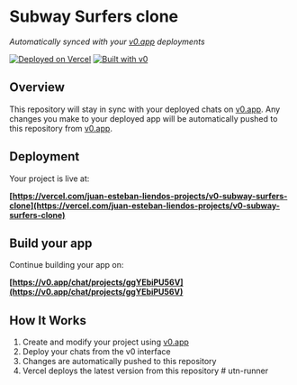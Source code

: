 # Subway Surfers clone

*Automatically synced with your [v0.app](https://v0.app) deployments*

[![Deployed on Vercel](https://img.shields.io/badge/Deployed%20on-Vercel-black?style=for-the-badge&logo=vercel)](https://vercel.com/juan-esteban-liendos-projects/v0-subway-surfers-clone)
[![Built with v0](https://img.shields.io/badge/Built%20with-v0.app-black?style=for-the-badge)](https://v0.app/chat/projects/ggYEbiPU56V)

## Overview

This repository will stay in sync with your deployed chats on [v0.app](https://v0.app).
Any changes you make to your deployed app will be automatically pushed to this repository from [v0.app](https://v0.app).

## Deployment

Your project is live at:

**[https://vercel.com/juan-esteban-liendos-projects/v0-subway-surfers-clone](https://vercel.com/juan-esteban-liendos-projects/v0-subway-surfers-clone)**

## Build your app

Continue building your app on:

**[https://v0.app/chat/projects/ggYEbiPU56V](https://v0.app/chat/projects/ggYEbiPU56V)**

## How It Works

1. Create and modify your project using [v0.app](https://v0.app)
2. Deploy your chats from the v0 interface
3. Changes are automatically pushed to this repository
4. Vercel deploys the latest version from this repository
#   u t n - r u n n e r  
 